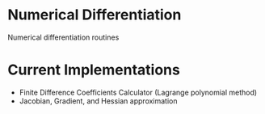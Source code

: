 # Numerical Differentiation
Numerical differentiation routines


# Current Implementations
- Finite Difference Coefficients Calculator (Lagrange polynomial method)
- Jacobian, Gradient, and Hessian approximation
